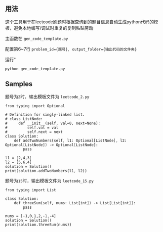 ## 用法
这个工具用于在leetcode刷题时根据查询到的题目信息自动生成python代码的模板，避免本地编写/调试时重复的复制粘贴劳动


主函数在 `gen_code_template.py`

配置第6~7行 `problem_id={题号}, output_folder={输出代码的文件夹}`

运行"
```
python gen_code_template.py
```

## Samples
题号为`2`时，输出模板文件为 `leetcode_2.py`
```
from typing import Optional

# Definition for singly-linked list.
# class ListNode:
#     def __init__(self, val=0, next=None):
#         self.val = val
#         self.next = next
class Solution:
    def addTwoNumbers(self, l1: Optional[ListNode], l2: Optional[ListNode]) -> Optional[ListNode]:
        pass

l1 = [2,4,3]
l2 = [5,6,4]
solution = Solution()
print(solution.addTwoNumbers(l1, l2))
```

题号为`15`时，输出模板文件为 `leetcode_15.py`
```
from typing import List

class Solution:
    def threeSum(self, nums: List[int]) -> List[List[int]]:
        pass

nums = [-1,0,1,2,-1,-4]
solution = Solution()
print(solution.threeSum(nums))
```